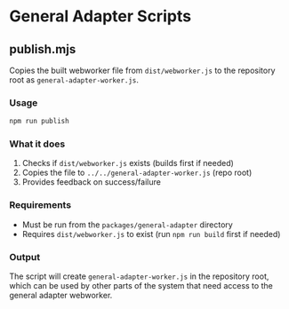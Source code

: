 # General Adapter Scripts

## publish.mjs

Copies the built webworker file from `dist/webworker.js` to the repository root as `general-adapter-worker.js`.

### Usage

```bash
npm run publish
```

### What it does

1. Checks if `dist/webworker.js` exists (builds first if needed)
2. Copies the file to `../../general-adapter-worker.js` (repo root)
3. Provides feedback on success/failure

### Requirements

- Must be run from the `packages/general-adapter` directory
- Requires `dist/webworker.js` to exist (run `npm run build` first if needed)

### Output

The script will create `general-adapter-worker.js` in the repository root, which can be used by other parts of the system that need access to the general adapter webworker.
